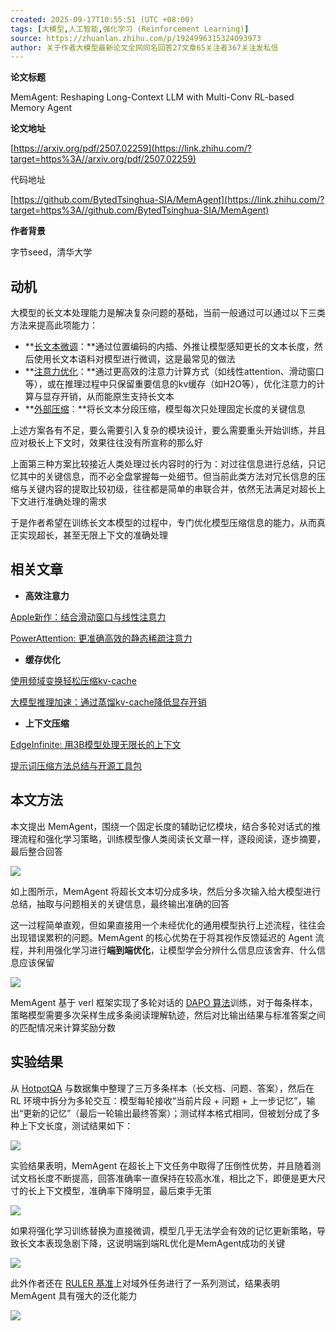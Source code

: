 ```yaml
---
created: 2025-09-17T10:55:51 (UTC +08:00)
tags: [大模型,人工智能,强化学习 (Reinforcement Learning)]
source: https://zhuanlan.zhihu.com/p/1924996315324093973
author: 关于作者大模型最新论文全网同名回答27文章65关注者367关注发私信
---
```

**论文标题**

MemAgent: Reshaping Long-Context LLM with Multi-Conv RL-based Memory Agent

**论文地址**

[https://arxiv.org/pdf/2507.02259](https://link.zhihu.com/?target=https%3A//arxiv.org/pdf/2507.02259)

代码地址

[https://github.com/BytedTsinghua-SIA/MemAgent](https://link.zhihu.com/?target=https%3A//github.com/BytedTsinghua-SIA/MemAgent)

**作者背景**

字节seed，清华大学

## **动机**

大模型的长文本处理能力是解决复杂问题的基础，当前一般通过可以通过以下三类方法来提高此项能力：

-   **[长文本微调](https://zhida.zhihu.com/search?content_id=259964008&content_type=Article&match_order=1&q=%E9%95%BF%E6%96%87%E6%9C%AC%E5%BE%AE%E8%B0%83&zhida_source=entity)：**通过位置编码的内插、外推让模型感知更长的文本长度，然后使用长文本语料对模型进行微调，这是最常见的做法
-   **[注意力优化](https://zhida.zhihu.com/search?content_id=259964008&content_type=Article&match_order=1&q=%E6%B3%A8%E6%84%8F%E5%8A%9B%E4%BC%98%E5%8C%96&zhida_source=entity)：**通过更高效的注意力计算方式（如线性attention、滑动窗口等），或在推理过程中只保留重要信息的kv缓存（如H2O等），优化注意力的计算与显存开销，从而能原生支持长文本
-   **[外部压缩](https://zhida.zhihu.com/search?content_id=259964008&content_type=Article&match_order=1&q=%E5%A4%96%E9%83%A8%E5%8E%8B%E7%BC%A9&zhida_source=entity)：**将长文本分段压缩，模型每次只处理固定长度的关键信息

上述方案各有不足，要么需要引入复杂的模块设计，要么需要重头开始训练，并且应对极长上下文时，效果往往没有所宣称的那么好

上面第三种方案比较接近人类处理过长内容时的行为：对过往信息进行总结，只记忆其中的关键信息，而不必全盘掌握每一处细节。但当前此类方法对冗长信息的压缩与关键内容的提取比较初级，往往都是简单的串联合并，依然无法满足对超长上下文进行准确处理的需求

于是作者希望在训练长文本模型的过程中，专门优化模型压缩信息的能力，从而真正实现超长，甚至无限上下文的准确处理

## **相关文章**

-   **高效注意力**

[Apple新作：结合滑动窗口与线性注意力](https://link.zhihu.com/?target=https%3A//mp.weixin.qq.com/s%3F__biz%3DMzk3NTU0Mjg5MQ%3D%3D%26mid%3D2247484530%26idx%3D1%26sn%3Db3dc0425eaee873914e05c729c47583e%26scene%3D21%23wechat_redirect)

[PowerAttention: 更准确高效的静态稀疏注意力](https://link.zhihu.com/?target=https%3A//mp.weixin.qq.com/s%3F__biz%3DMzk3NTU0Mjg5MQ%3D%3D%26mid%3D2247483706%26idx%3D1%26sn%3D47c7e2183961e0b47c75f76b6b13b641%26scene%3D21%23wechat_redirect)

-   **缓存优化**

[使用频域变换轻松压缩kv-cache](https://link.zhihu.com/?target=https%3A//mp.weixin.qq.com/s%3F__biz%3DMzk3NTU0Mjg5MQ%3D%3D%26mid%3D2247484245%26idx%3D1%26sn%3Da585bc88e6d108db7b66e9abbdb5a84c%26scene%3D21%23wechat_redirect)

[大模型推理加速：通过蒸馏kv-cache降低显存开销](https://link.zhihu.com/?target=https%3A//mp.weixin.qq.com/s%3F__biz%3DMzk3NTU0Mjg5MQ%3D%3D%26mid%3D2247483806%26idx%3D1%26sn%3D1d60ba765592017777a048918e1aa7ff%26scene%3D21%23wechat_redirect)

-   **上下文压缩**

[EdgeInfinite: 用3B模型处理无限长的上下文](https://link.zhihu.com/?target=https%3A//mp.weixin.qq.com/s%3F__biz%3DMzk3NTU0Mjg5MQ%3D%3D%26mid%3D2247484028%26idx%3D1%26sn%3D58fd875a72547aaa7b8c6c9afe2d2a28%26scene%3D21%23wechat_redirect)

[提示词压缩方法总结与开源工具包](https://link.zhihu.com/?target=https%3A//mp.weixin.qq.com/s%3F__biz%3DMzk3NTU0Mjg5MQ%3D%3D%26mid%3D2247484226%26idx%3D1%26sn%3D20da0e5e760467346ec5d097355e8706%26scene%3D21%23wechat_redirect)

## **本文方法**

本文提出 MemAgent，围绕一个固定长度的辅助记忆模块，结合多轮对话式的推理流程和强化学习策略，训练模型像人类阅读长文章一样，逐段阅读，逐步摘要，最后整合回答

![](https://pic3.zhimg.com/v2-4b536b2611a8758de34c5781d30630f8_1440w.jpg)

如上图所示，MemAgent 将超长文本切分成多块，然后分多次输入给大模型进行总结，抽取与问题相关的关键信息，最终输出准确的回答

这一过程简单直观，但如果直接用一个未经优化的通用模型执行上述流程，往往会出现错误累积的问题。MemAgent 的核心优势在于将其视作反馈延迟的 Agent 流程，并利用强化学习进行**端到端优化**，让模型学会分辨什么信息应该舍弃、什么信息应该保留

![](https://pic2.zhimg.com/v2-4462c0bd1bb23a2d6bf3ce523e229b99_1440w.jpg)

MemAgent 基于 verl 框架实现了多轮对话的 [DAPO 算法](https://zhida.zhihu.com/search?content_id=259964008&content_type=Article&match_order=1&q=DAPO+%E7%AE%97%E6%B3%95&zhida_source=entity)训练，对于每条样本，策略模型需要多次采样生成多条阅读理解轨迹，然后对比输出结果与标准答案之间的匹配情况来计算奖励分数

## **实验结果**

从 [HotpotQA](https://zhida.zhihu.com/search?content_id=259964008&content_type=Article&match_order=1&q=HotpotQA&zhida_source=entity) 与数据集中整理了三万多条样本（长文档、问题、答案），然后在 RL 环境中拆分为多轮交互：模型每轮接收“当前片段 + 问题 + 上一步记忆”，输出“更新的记忆”（最后一轮输出最终答案）；测试样本格式相同，但被划分成了多种上下文长度，测试结果如下：

![](https://pic4.zhimg.com/v2-37802ad3d1d4852b946eee2650905301_1440w.jpg)

实验结果表明，MemAgent 在超长上下文任务中取得了压倒性优势，并且随着测试文档长度不断提高，回答准确率一直保持在较高水准，相比之下，即便是更大尺寸的长上下文模型，准确率下降明显，最后束手无策

![](https://pic1.zhimg.com/v2-523076676b923c2e087c22bf5a929886_1440w.jpg)

如果将强化学习训练替换为直接微调，模型几乎无法学会有效的记忆更新策略，导致长文本表现急剧下降，这说明端到端RL优化是MemAgent成功的关键

![](https://pic4.zhimg.com/v2-7f629bbb2660692cf99ecad0483c136b_1440w.jpg)

此外作者还在 [RULER 基准](https://zhida.zhihu.com/search?content_id=259964008&content_type=Article&match_order=1&q=RULER+%E5%9F%BA%E5%87%86&zhida_source=entity)上对域外任务进行了一系列测试，结果表明 MemAgent 具有强大的泛化能力

![](https://pic4.zhimg.com/v2-d9664d792e9fd38f144f639fc0d2d41d_1440w.jpg)
